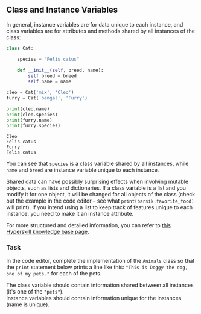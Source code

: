 ## Class and Instance Variables

In general, instance variables are for data unique to each instance, 
and class variables are for attributes and methods shared by all instances of the class:

```python
class Cat:

    species = "Felis catus"  
    
    def __init__(self, breed, name):
        self.breed = breed  
        self.name = name

cleo = Cat('mix', 'Cleo')
furry = Cat('bengal', 'Furry')

print(cleo.name)
print(cleo.species)
print(furry.name)
print(furry.species)
```

```text
Cleo
Felis catus
Furry
Felis catus
```
You can see that `species` is a class variable shared by all instances, while
`name` and `breed` are instance variable unique to each instance.

Shared data can have possibly surprising effects when involving mutable objects, 
such as lists and dictionaries. If a class variable is a list and you modify it for
one object, it will be changed for all objects of the class (check out the example in the code
editor – see what `print(barsik.favorite_food)` will print). If you intend using a list to keep track 
of features unique to each instance, you need to make it an instance attribute.

For more structured and detailed information, you can refer to [this Hyperskill knowledge base page](https://hyperskill.org/learn/step/6677?utm_source=jba&utm_medium=jba_courses_links).

### Task
In the code editor, complete the implementation of the `Animals` class so that the `print` statement 
below prints a line like this: `"This is Doggy the dog, one of my pets."` for each of the pets.

<div class="hint">The class variable should contain information shared between all instances (it's one of the <code>"pets"</code>).</div>
<div class="hint">Instance variables should contain information unique for the instances (name is unique).</div>
